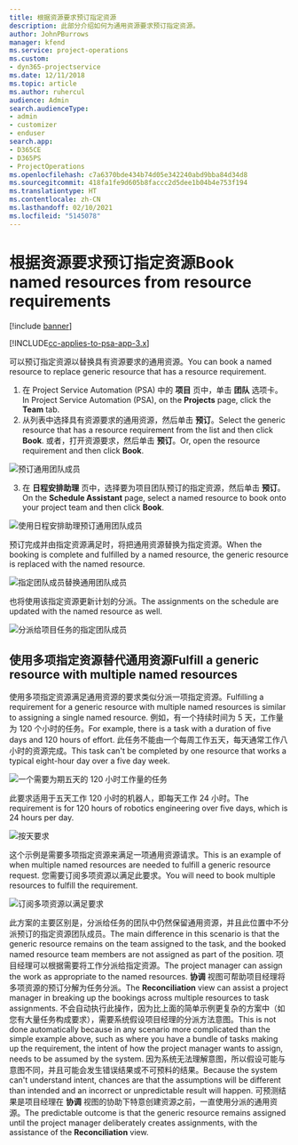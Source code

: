 ```yaml
---
title: 根据资源要求预订指定资源
description: 此部分介绍如何为通用资源要求预订指定资源。
author: JohnPBurrows
manager: kfend
ms.service: project-operations
ms.custom:
- dyn365-projectservice
ms.date: 12/11/2018
ms.topic: article
ms.author: ruhercul
audience: Admin
search.audienceType:
- admin
- customizer
- enduser
search.app:
- D365CE
- D365PS
- ProjectOperations
ms.openlocfilehash: c7a6370bde434b74d05e342240abd9bba84d34d8
ms.sourcegitcommit: 418fa1fe9d605b8faccc2d5dee1b04b4e753f194
ms.translationtype: HT
ms.contentlocale: zh-CN
ms.lasthandoff: 02/10/2021
ms.locfileid: "5145078"
---
```

# <a name="book-named-resources-from-resource-requirements"></a><span data-ttu-id="34877-103">根据资源要求预订指定资源</span><span class="sxs-lookup"><span data-stu-id="34877-103">Book named resources from resource requirements</span></span>

[!include [banner](../includes/psa-now-project-operations.md)]

[!INCLUDE[cc-applies-to-psa-app-3.x](../includes/cc-applies-to-psa-app-3x.md)]

<span data-ttu-id="34877-104">可以预订指定资源以替换具有资源要求的通用资源。</span><span class="sxs-lookup"><span data-stu-id="34877-104">You can book a named resource to replace generic resource that has a resource requirement.</span></span>

1. <span data-ttu-id="34877-105">在 Project Service Automation (PSA) 中的 **项目** 页中，单击 **团队** 选项卡。</span><span class="sxs-lookup"><span data-stu-id="34877-105">In Project Service Automation (PSA), on the **Projects** page, click the **Team** tab.</span></span>
2. <span data-ttu-id="34877-106">从列表中选择具有资源要求的通用资源，然后单击 **预订**。</span><span class="sxs-lookup"><span data-stu-id="34877-106">Select the generic resource that has a resource requirement from the list and then click **Book**.</span></span> <span data-ttu-id="34877-107">或者，打开资源要求，然后单击 **预订**。</span><span class="sxs-lookup"><span data-stu-id="34877-107">Or, open the resource requirement and then click **Book**.</span></span>


![预订通用团队成员](media/RM-how-to-14.png)


3. <span data-ttu-id="34877-109">在 **日程安排助理** 页中，选择要为项目团队预订的指定资源，然后单击 **预订**。</span><span class="sxs-lookup"><span data-stu-id="34877-109">On the **Schedule Assistant** page, select a named resource to book onto your project team and then click **Book**.</span></span>

![使用日程安排助理预订通用团队成员](media/RM-how-to-15.png)

<span data-ttu-id="34877-111">预订完成并由指定资源满足时，将把通用资源替换为指定资源。</span><span class="sxs-lookup"><span data-stu-id="34877-111">When the booking is complete and fulfilled by a named resource, the generic resource is replaced with the named resource.</span></span>

![指定团队成员替换通用团队成员](media/RM-how-to-16.png)

<span data-ttu-id="34877-113">也将使用该指定资源更新计划的分派。</span><span class="sxs-lookup"><span data-stu-id="34877-113">The assignments on the schedule are updated with the named resource as well.</span></span>

![分派给项目任务的指定团队成员](media/RM-how-to-17.png)

## <a name="fulfill-a-generic-resource-with-multiple-named-resources"></a><span data-ttu-id="34877-115">使用多项指定资源替代通用资源</span><span class="sxs-lookup"><span data-stu-id="34877-115">Fulfill a generic resource with multiple named resources</span></span>
<span data-ttu-id="34877-116">使用多项指定资源满足通用资源的要求类似分派一项指定资源。</span><span class="sxs-lookup"><span data-stu-id="34877-116">Fulfilling a requirement for a generic resource with multiple named resources is similar to assigning a single named resource.</span></span> <span data-ttu-id="34877-117">例如，有一个持续时间为 5 天，工作量为 120 个小时的任务。</span><span class="sxs-lookup"><span data-stu-id="34877-117">For example, there is a task with a duration of five days and 120 hours of effort.</span></span> <span data-ttu-id="34877-118">此任务不能由一个每周工作五天，每天通常工作八小时的资源完成。</span><span class="sxs-lookup"><span data-stu-id="34877-118">This task can't be completed by one resource that works a typical eight-hour day over a five day week.</span></span> 

![一个需要为期五天的 120 小时工作量的任务](media/RM-how-to-21.png)

<span data-ttu-id="34877-120">此要求适用于五天工作 120 小时的机器人，即每天工作 24 小时。</span><span class="sxs-lookup"><span data-stu-id="34877-120">The requirement is for 120 hours of robotics engineering over five days, which is 24 hours per day.</span></span>

![按天要求](media/RM-how-to-22.png)

<span data-ttu-id="34877-122">这个示例是需要多项指定资源来满足一项通用资源请求。</span><span class="sxs-lookup"><span data-stu-id="34877-122">This is an example of when multiple named resources are needed to fulfill a generic resource request.</span></span> <span data-ttu-id="34877-123">您需要订阅多项资源以满足此要求。</span><span class="sxs-lookup"><span data-stu-id="34877-123">You will need to book multiple resources to fulfill the requirement.</span></span>

![订阅多项资源以满足要求](media/RM-how-to-23.png)

<span data-ttu-id="34877-125">此方案的主要区别是，分派给任务的团队中仍然保留通用资源，并且此位置中不分派预订的指定资源团队成员。</span><span class="sxs-lookup"><span data-stu-id="34877-125">The main difference in this scenario is that the generic resource remains on the team assigned to the task, and the booked named resource team members are not assigned as part of the position.</span></span> <span data-ttu-id="34877-126">项目经理可以根据需要将工作分派给指定资源。</span><span class="sxs-lookup"><span data-stu-id="34877-126">The project manager can assign the work as appropriate to the named resources.</span></span> <span data-ttu-id="34877-127">**协调** 视图可帮助项目经理将多项资源的预订分解为任务分派。</span><span class="sxs-lookup"><span data-stu-id="34877-127">The **Reconciliation** view can assist a project manager in breaking up the bookings across multiple resources to task assignments.</span></span> <span data-ttu-id="34877-128">不会自动执行此操作，因为比上面的简单示例更复杂的方案中（如您有大量任务构成要求），需要系统假设项目经理的分派方法意图。</span><span class="sxs-lookup"><span data-stu-id="34877-128">This is not done automatically because in any scenario more complicated than the simple example above, such as where you have a bundle of tasks making up the requirement, the intent of how the project manager wants to assign, needs to be assumed by the system.</span></span> <span data-ttu-id="34877-129">因为系统无法理解意图，所以假设可能与意图不同，并且可能会发生错误结果或不可预料的结果。</span><span class="sxs-lookup"><span data-stu-id="34877-129">Because the system can't understand intent, chances are that the assumptions will be different than intended and an incorrect or unpredictable result will happen.</span></span> <span data-ttu-id="34877-130">可预测结果是项目经理在 **协调** 视图的协助下特意创建资源之前，一直使用分派的通用资源。</span><span class="sxs-lookup"><span data-stu-id="34877-130">The predictable outcome is that the generic resource remains assigned until the project manager deliberately creates assignments, with the assistance of the **Reconciliation** view.</span></span>


